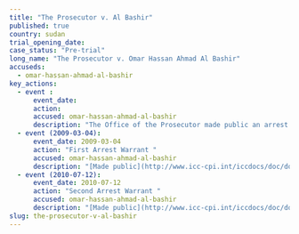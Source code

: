 ```yaml
---
title: "The Prosecutor v. Al Bashir"
published: true
country: sudan
trial_opening_date:
case_status: "Pre-trial"
long_name: "The Prosecutor v. Omar Hassan Ahmad Al Bashir"
accuseds:
  - omar-hassan-ahmad-al-bashir
key_actions:
  - event :
      event_date:
      action:
      accused: omar-hassan-ahmad-al-bashir
      description: "The Office of the Prosecutor made public an arrest warrant for Al Bashir on 4 March 2009. The Office of the Prosecutor made public a second arrest warrant on July 12, 2010. Accused remains [at-large](http://www.theguardian.com/world/2015/apr/27/sudan-bashir-elected-majority-vote)."
  - event (2009-03-04):
      event_date: 2009-03-04
      action: "First Arrest Warrant "
      accused: omar-hassan-ahmad-al-bashir
      description: "[Made public](http://www.icc-cpi.int/iccdocs/doc/doc639078.pdf)"
  - event (2010-07-12):
      event_date: 2010-07-12
      action: "Second Arrest Warrant "
      accused: omar-hassan-ahmad-al-bashir
      description: "[Made public](http://www.icc-cpi.int/iccdocs/doc/doc907140.pdf)"
slug: the-prosecutor-v-al-bashir
---
```

